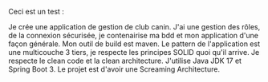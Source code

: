 Ceci est un test : 

Je crée une application de gestion de club canin. J'ai une gestion des rôles, de la connexion sécurisée, je contenairise ma bdd et mon application d'une façon générale.
Mon outil de build est maven. 
Le pattern de l'application est une multicouche 3 tiers, je respecte les principes SOLID quoi qu'il arrive.
Je respecte le clean code et la clean architecture.
J'utilise Java JDK 17 et Spring Boot 3.
Le projet est d'avoir une Screaming Architecture.
